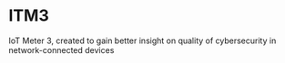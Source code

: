 # ITM3
IoT Meter 3, created to gain better insight on quality of cybersecurity in network-connected devices
